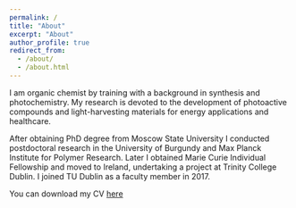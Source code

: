 ```yaml
---
permalink: /
title: "About"
excerpt: "About"
author_profile: true
redirect_from: 
  - /about/
  - /about.html
---
```


I am organic chemist by training with a background in synthesis and photochemistry. My research is devoted to the development of photoactive compounds and light-harvesting materials for energy applications and healthcare. 

After obtaining PhD degree from Moscow State University I conducted postdoctoral research in the University of Burgundy and Max Planck Institute for Polymer Research. Later I obtained Marie Curie Individual Fellowship and moved to Ireland, undertaking a project at Trinity College Dublin. I joined TU Dublin as a faculty member in 2017.

You can download my CV [here](https://mihafil.github.io/academic/files/Filatov-CV-2020.pdf)
